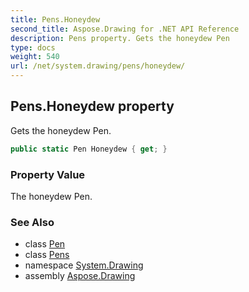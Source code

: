 ```yaml
---
title: Pens.Honeydew
second_title: Aspose.Drawing for .NET API Reference
description: Pens property. Gets the honeydew Pen
type: docs
weight: 540
url: /net/system.drawing/pens/honeydew/
---
```

## Pens.Honeydew property

Gets the honeydew Pen.

```csharp
public static Pen Honeydew { get; }
```

### Property Value

The honeydew Pen.

### See Also

* class [Pen](../../pen/)
* class [Pens](../)
* namespace [System.Drawing](../../pens/)
* assembly [Aspose.Drawing](../../../)


